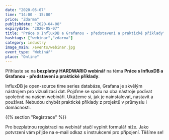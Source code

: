 ```yaml
---
date: "2020-05-07"
time: "14:00 - 15:00"
price: "Zdarma"
publishdate: "2020-04-08"
expirydate: "2020-05-07"
title: "Práce s InfluxDB a Grafanou - představení a praktické příklady"
hashtags: ["webinar","zdarma"]
category: industry
image_main: /events/webinar.jpg
event_type: "Webinář"
place: "Online"
---
```


Přihlaste se na **bezplatný HARDWARIO webinář** na téma **Práce s InfluxDB a Grafanou - představení a praktické příklady**.

InfluxDB je open-source time series databáze, Grafana je skvělým nástrojem pro vizualizaci dat. Pojďme se spolu na oba nástroje podívat společně na našem webináři. Ukážeme si, jak je nainstalovat, nastavit a používat. Nebudou chybět praktické příklady z projektů v průmyslu i domácnosti.

{{% section "Registrace" %}}

Pro bezplatnou registraci na webinář stačí vyplnit formulář níže. Jako potvrzení vám přijde na e-mail odkaz s instrukcemi pro připojení. Těšíme se!

<script charset="utf-8" type="text/javascript" src="//js.hsforms.net/forms/shell.js"></script>
<script>
  hbspt.forms.create({
	portalId: "5453210",
	formId: "0142108d-c4d9-4a95-8568-c1626a9b3593"
});
</script>

